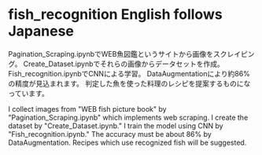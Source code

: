 # fish_recognition English follows Japanese
Pagination_Scraping.ipynbでWEB魚図鑑というサイトから画像をスクレイピング。
Create_Dataset.ipynbでそれらの画像からデータセットを作成。
Fish_recognition.ipynbでCNNによる学習。
DataAugmentationにより約86%の精度が見込まれます。
判定した魚を使った料理のレシピを提案するものになっています。

I collect images from "WEB fish picture book" by "Pagination_Scraping.ipynb" which implements web scraping.
I create the dataset by "Create_Dataset.ipynb."
I train the model using CNN by "Fish_recognition.ipynb."
The accuracy must be about 86% by DataAugmentation.
Recipes which use recognized fish will be suggested.
